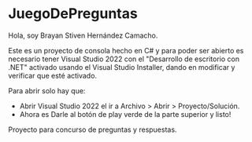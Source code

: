 # JuegoDePreguntas

Hola, soy Brayan Stiven Hernández Camacho.

Este es un proyecto de consola hecho en C# y para poder ser abierto es necesario
tener Visual Studio 2022 con el "Desarrollo de escritorio con .NET" activado usando 
el Visual Studio Installer, dando en modificar y verificar que esté activado.

Para abrir solo hay que:
 - Abrir Visual Studio 2022 el ir a Archivo > Abrir > Proyecto/Solución.
 - Ahora es Darle al botón de play verde de la parte superior y listo!

Proyecto para concurso de preguntas y respuestas.
